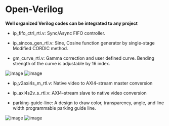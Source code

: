 # Open-Verilog
**Well organized Verilog codes can be integrated to any project**

* ip_fifo_ctrl_rtl.v: Sync/Async FIFO controller.

* ip_sincos_gen_rtl.v: Sine, Cosine function generator by single-stage Modified CORDIC method.

* gm_curve_rtl.v: Gamma correction and user defined curve. Bending strength of the curve is adjustable by 16 index.

![image](https://github.com/silicon-optronics-inc/Open-Verilog/blob/master/doc/gamma1.png)
![image](https://github.com/silicon-optronics-inc/Open-Verilog/blob/master/doc/gamma2.png)

* ip_v2axi4s_m_rtl.v: Native video to AXI4-stream master conversion

* ip_axi4s2v_s_rtl.v: AXI4-stream slave to native video conversion

* parking-guide-line: A design to draw color, transparency, angle, and line width programmable parking guide line.

![image](https://github.com/silicon-optronics-inc/Open-Verilog/blob/master/parking-guide-line/pgl1.png)
![image](https://github.com/silicon-optronics-inc/Open-Verilog/blob/master/parking-guide-line/pgl2.png)
